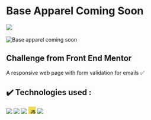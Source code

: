 # Base Apparel Coming Soon 
<p align="left">
<img src="http://img.shields.io/static/v1?label=STATUS&message=FINISHED&color=GREEN&style=for-the-badge"/>
</p>

![Base apparel coming soon](https://user-images.githubusercontent.com/105171818/173122655-c36b1bfc-8f5f-4c18-8385-e173c9528344.png)


## Challenge from Front End Mentor<br>
A responsive web page with form validation for emails ✅
## ✔️ Technologies used : 

<code><img height="20" src="https://user-images.githubusercontent.com/105171818/172701796-b20dcb4c-05ac-4325-95b9-92be741848ca.png"></code>
<code><img height="20" src="https://user-images.githubusercontent.com/105171818/172703361-f53520bc-1db4-4a45-af4b-36e797bfe3ba.png"></code>
<code><img height="20" src="https://user-images.githubusercontent.com/105171818/172928122-8339e7c0-f225-44e1-ad56-56d10c359cbc.png"></code>
<code><img height="20" src="https://raw.githubusercontent.com/github/explore/80688e429a7d4ef2fca1e82350fe8e3517d3494d/topics/javascript/javascript.png"></code>
<code><img height="20" src="https://user-images.githubusercontent.com/105171818/172874428-4256946b-2e5f-439f-9ff0-704460c764a7.png"></code>

